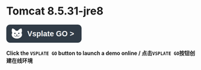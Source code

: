 # Tomcat 8.5.31-jre8

<a href="https://www.vsplate.com/?docker-compose=https://github.com/vsplate/dcenvs/tomcat/8.5.31-jre8"><img alt="VSPLATE GO" src="https://raw.githubusercontent.com/vsplate/images/master/vsgo_btn.png" width="200px"></a>

**Click the `VSPLATE GO` button to launch a demo online / 点击`VSPLATE GO`按钮创建在线环境**
